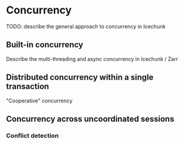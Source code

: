 # Concurrency

TODO: describe the general approach to concurrency in Icechunk

## Built-in concurrency

Describe the multi-threading and async concurrency in Icechunk / Zarr

## Distributed concurrency within a single transaction

"Cooperative" concurrency

## Concurrency across uncoordinated sessions

### Conflict detection
